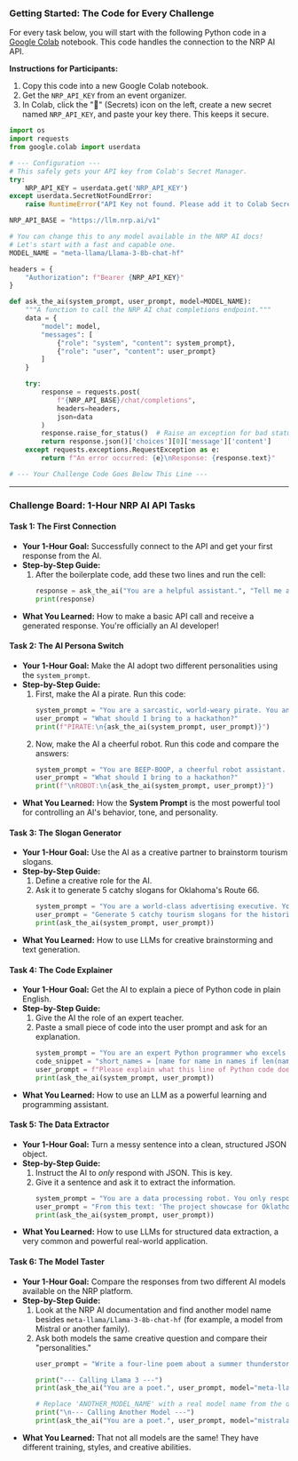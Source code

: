 ### **Getting Started: The Code for Every Challenge**

For every task below, you will start with the following Python code in a [Google Colab](https://colab.research.google.com/) notebook. This code handles the connection to the NRP AI API.

**Instructions for Participants:**

1.  Copy this code into a new Google Colab notebook.
2.  Get the `NRP_API_KEY` from an event organizer.
3.  In Colab, click the "🔑" (Secrets) icon on the left, create a new secret named `NRP_API_KEY`, and paste your key there. This keeps it secure.

<!-- end list -->

```python
import os
import requests
from google.colab import userdata

# --- Configuration ---
# This safely gets your API key from Colab's Secret Manager.
try:
    NRP_API_KEY = userdata.get('NRP_API_KEY')
except userdata.SecretNotFoundError:
    raise RuntimeError("API Key not found. Please add it to Colab Secrets as 'NRP_API_KEY'.")

NRP_API_BASE = "https://llm.nrp.ai/v1"

# You can change this to any model available in the NRP AI docs!
# Let's start with a fast and capable one.
MODEL_NAME = "meta-llama/Llama-3-8b-chat-hf"

headers = {
    "Authorization": f"Bearer {NRP_API_KEY}"
}

def ask_the_ai(system_prompt, user_prompt, model=MODEL_NAME):
    """A function to call the NRP AI chat completions endpoint."""
    data = {
        "model": model,
        "messages": [
            {"role": "system", "content": system_prompt},
            {"role": "user", "content": user_prompt}
        ]
    }

    try:
        response = requests.post(
            f"{NRP_API_BASE}/chat/completions",
            headers=headers,
            json=data
        )
        response.raise_for_status()  # Raise an exception for bad status codes
        return response.json()['choices'][0]['message']['content']
    except requests.exceptions.RequestException as e:
        return f"An error occurred: {e}\nResponse: {response.text}"

# --- Your Challenge Code Goes Below This Line ---

```

-----

### **Challenge Board: 1-Hour NRP AI API Tasks**

#### **Task 1: The First Connection**

  * **Your 1-Hour Goal:** Successfully connect to the API and get your first response from the AI.
  * **Step-by-Step Guide:**
    1.  After the boilerplate code, add these two lines and run the cell:
        ```python
        response = ask_the_ai("You are a helpful assistant.", "Tell me a fun fact about the history of Oklahoma City.")
        print(response)
        ```
  * **What You Learned:** How to make a basic API call and receive a generated response. You're officially an AI developer\!

#### **Task 2: The AI Persona Switch**

  * **Your 1-Hour Goal:** Make the AI adopt two different personalities using the `system_prompt`.
  * **Step-by-Step Guide:**
    1.  First, make the AI a pirate. Run this code:
        ```python
        system_prompt = "You are a sarcastic, world-weary pirate. You answer all questions as such."
        user_prompt = "What should I bring to a hackathon?"
        print(f"PIRATE:\n{ask_the_ai(system_prompt, user_prompt)}")
        ```
    2.  Now, make the AI a cheerful robot. Run this code and compare the answers:
        ```python
        system_prompt = "You are BEEP-BOOP, a cheerful robot assistant. You are enthusiastic and helpful."
        user_prompt = "What should I bring to a hackathon?"
        print(f"\nROBOT:\n{ask_the_ai(system_prompt, user_prompt)}")
        ```
  * **What You Learned:** How the **System Prompt** is the most powerful tool for controlling an AI's behavior, tone, and personality.

#### **Task 3: The Slogan Generator**

  * **Your 1-Hour Goal:** Use the AI as a creative partner to brainstorm tourism slogans.
  * **Step-by-Step Guide:**
    1.  Define a creative role for the AI.
    2.  Ask it to generate 5 catchy slogans for Oklahoma's Route 66.
        ```python
        system_prompt = "You are a world-class advertising executive. You create short, memorable slogans."
        user_prompt = "Generate 5 catchy tourism slogans for the historic Route 66 in Oklahoma."
        print(ask_the_ai(system_prompt, user_prompt))
        ```
  * **What You Learned:** How to use LLMs for creative brainstorming and text generation.

#### **Task 4: The Code Explainer**

  * **Your 1-Hour Goal:** Get the AI to explain a piece of Python code in plain English.
  * **Step-by-Step Guide:**
    1.  Give the AI the role of an expert teacher.
    2.  Paste a small piece of code into the user prompt and ask for an explanation.
        ````python
        system_prompt = "You are an expert Python programmer who excels at explaining code to beginners."
        code_snippet = "short_names = [name for name in names if len(name) < 5]"
        user_prompt = f"Please explain what this line of Python code does in simple terms: ```{code_snippet}```"
        print(ask_the_ai(system_prompt, user_prompt))
        ````
  * **What You Learned:** How to use an LLM as a powerful learning and programming assistant.

#### **Task 5: The Data Extractor**

  * **Your 1-Hour Goal:** Turn a messy sentence into a clean, structured JSON object.
  * **Step-by-Step Guide:**
    1.  Instruct the AI to *only* respond with JSON. This is key.
    2.  Give it a sentence and ask it to extract the information.
        ```python
        system_prompt = "You are a data processing robot. You only respond with perfectly formatted JSON. You never add extra commentary."
        user_prompt = "From this text: 'The project showcase for Oklathon starts Sunday, July 20th at 9:00 AM', extract the event name, day, date, and time."
        print(ask_the_ai(system_prompt, user_prompt))
        ```
  * **What You Learned:** How to use LLMs for structured data extraction, a very common and powerful real-world application.

#### **Task 6: The Model Taster**

  * **Your 1-Hour Goal:** Compare the responses from two different AI models available on the NRP platform.
  * **Step-by-Step Guide:**
    1.  Look at the NRP AI documentation and find another model name besides `meta-llama/Llama-3-8b-chat-hf` (for example, a model from Mistral or another family).
    2.  Ask both models the same creative question and compare their "personalities."
        ```python
        user_prompt = "Write a four-line poem about a summer thunderstorm in Oklahoma."

        print("--- Calling Llama 3 ---")
        print(ask_the_ai("You are a poet.", user_prompt, model="meta-llama/Llama-3-8b-chat-hf"))

        # Replace 'ANOTHER_MODEL_NAME' with a real model name from the docs
        print("\n--- Calling Another Model ---")
        print(ask_the_ai("You are a poet.", user_prompt, model="mistralai/Mistral-7B-Instruct-v0.2"))
        ```
  * **What You Learned:** That not all models are the same\! They have different training, styles, and creative abilities.

